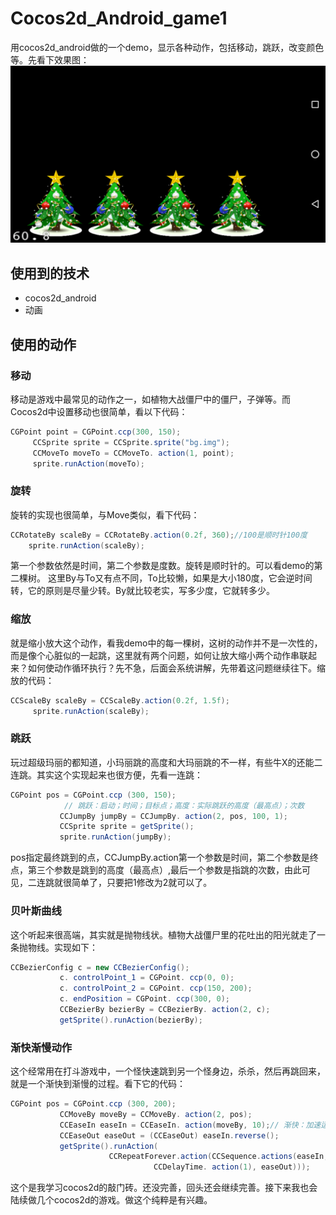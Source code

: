 # Cocos2d_Android_game1
用cocos2d_android做的一个demo，显示各种动作，包括移动，跳跃，改变颜色等。先看下效果图：
![](https://github.com/reallin/Cocos2d_Android_game1/blob/master/8.png)
## 使用到的技术
* cocos2d_android
* 动画
## 使用的动作
### 移动
移动是游戏中最常见的动作之一，如植物大战僵尸中的僵尸，子弹等。而Cocos2d中设置移动也很简单，看以下代码：
```java
CGPoint point = CGPoint.ccp(300, 150);
     CCSprite sprite = CCSprite.sprite("bg.img");
     CCMoveTo moveTo = CCMoveTo. action(1, point);
     sprite.runAction(moveTo);
```

### 旋转
旋转的实现也很简单，与Move类似，看下代码：
```java
CCRotateBy scaleBy = CCRotateBy.action(0.2f, 360);//100是顺时针100度
	sprite.runAction(scaleBy);
```
第一个参数依然是时间，第二个参数是度数。旋转是顺时针的。可以看demo的第二棵树。
这里By与To又有点不同，To比较懒，如果是大小180度，它会逆时间转，它的原则是尽量少转。By就比较老实，写多少度，它就转多少。
### 缩放
就是缩小放大这个动作，看我demo中的每一棵树，这树的动作并不是一次性的，而是像个心脏似的一起跳，这里就有两个问题，如何让放大缩小两个动作串联起来？如何使动作循环执行？先不急，后面会系统讲解，先带着这问题继续往下。缩放的代码：
```java
CCScaleBy scaleBy = CCScaleBy.action(0.2f, 1.5f);
     sprite.runAction(scaleBy);
```
### 跳跃
玩过超级玛丽的都知道，小玛丽跳的高度和大玛丽跳的不一样，有些牛X的还能二连跳。其实这个实现起来也很方便，先看一连跳：
```java
CGPoint pos = CGPoint.ccp (300, 150);
            // 跳跃：启动；时间；目标点；高度：实际跳跃的高度（最高点）；次数
           CCJumpBy jumpBy = CCJumpBy. action(2, pos, 100, 1);
           CCSprite sprite = getSprite();
           sprite.runAction(jumpBy);
 ```
pos指定最终跳到的点，CCJumpBy.action第一个参数是时间，第二个参数是终点，第三个参数是跳到的高度（最高点）,最后一个参数是指跳的次数，由此可见，二连跳就很简单了，只要把1修改为2就可以了。
### 贝叶斯曲线
这个听起来很高端，其实就是抛物线状。植物大战僵尸里的花吐出的阳光就走了一条抛物线。实现如下：
```java
CCBezierConfig c = new CCBezierConfig();
           c. controlPoint_1 = CGPoint. ccp(0, 0);
           c. controlPoint_2 = CGPoint. ccp(150, 200);
           c. endPosition = CGPoint. ccp(300, 0);
           CCBezierBy bezierBy = CCBezierBy. action(2, c);
           getSprite().runAction(bezierBy);
```
### 渐快渐慢动作
这个经常用在打斗游戏中，一个怪快速跳到另一个怪身边，杀杀，然后再跳回来，就是一个渐快到渐慢的过程。看下它的代码：
```java
CGPoint pos = CGPoint.ccp (300, 200);
           CCMoveBy moveBy = CCMoveBy. action(2, pos);
           CCEaseIn easeIn = CCEaseIn. action(moveBy, 10);// 渐快：加速运动（加速度恒定）
           CCEaseOut easeOut = (CCEaseOut) easeIn.reverse();
           getSprite().runAction(
                      CCRepeatForever.action(CCSequence.actions(easeIn,
                                CCDelayTime. action(1), easeOut)));
```
这个是我学习cocos2d的敲门砖。还没完善，回头还会继续完善。接下来我也会陆续做几个cocos2d的游戏。做这个纯粹是有兴趣。

